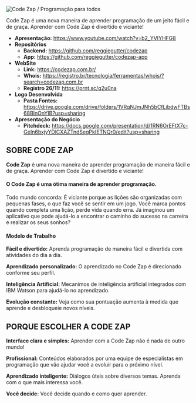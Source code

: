 ![Code Zap / Programação para todos](https://codezap.com.br/assets/img/logo.png?v=2.jpg)

Code Zap é uma nova maneira de aprender programação de um jeito fácil e de graça. Aprender com Code Zap é divertido e viciante!

   

- **Apresentação:** https://www.youtube.com/watch?v=b2_YVIYHFG8
- **Repositórios**
    - **Backend:** https://github.com/reggiegutter/codezap
    - **App:** https://github.com/reggiegutter/codezap-app
- **WebSite**
    - **Link:**  https://codezap.com.br/
    - **Whois:** https://registro.br/tecnologia/ferramentas/whois/?search=codezap.com.br
    - **Registro 26/11:** https://prnt.sc/q2u0na
- **Logo Desenvolvida**
    - **Pasta Fontes:** https://drive.google.com/drive/folders/1VRqNJmJNh5bCfLibdwFTBs68BlnOnYIB?usp=sharing
- **Apresentação do Negócio**
    - **Pitchdeck:** https://docs.google.com/presentation/d/1RN6OrEFtX7c-GeIn6bxjyYDlCXAZTndSegPkIETNQr0/edit?usp=sharing


    

## SOBRE CODE ZAP

**Code Zap** é uma nova maneira de aprender programação de maneira fácil e de graça. Aprender com Code Zap é divertido e viciante!

#### O Code Zap é uma ótima maneira de aprender programação.

Todo mundo concorda: É viciante porque as lições são organizadas com pequenas fases, o que faz você se sentir em um jogo. Você marca pontos quando completa uma lição, perde vida quando erra. Já imaginou um aplicativo que pode ajudá-lo a encontrar o caminho do sucesso na carreira e realizar os seus sonhos?

#### Modelo de Trabalho

**Fácil e divertido:** Aprenda programação de maneira fácil e divertida com atividades do dia a dia.

**Aprendizado personalizado:** O aprendizado no Code Zap é direcionado conforme seu perfil.

**Inteligência Artificial:** Mecanimos de inteligência artificial integrados com IBM Watson para ajudá-lo no aprendizado.

**Evolução constante:** Veja como sua pontuação aumenta à medida que aprende e desbloqueie novos níveis.

   

## PORQUE ESCOLHER A CODE ZAP

**Interface clara e simples:** Aprender com a Code Zap não é nada de outro mundo!

**Profissional:** Conteúdos elaborados por uma equipe de especialistas em programação que vão ajudar você a evoluir para o próximo nível.

**Aprendizado inteligente:** Diálogos úteis sobre diversos temas. Aprenda com o que mais interessa você.

**Você decide:** Você decide quando e como quer aprender.

